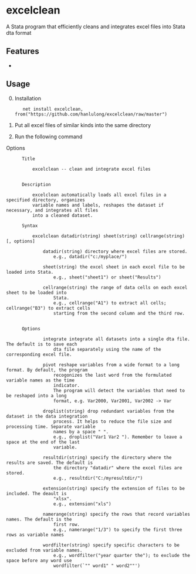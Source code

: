 # excelclean
A Stata program that efficiently cleans and integrates excel files into Stata dta format


## Features

- 


## Usage 
0. Installation 

          net install excelclean, from("https://github.com/hanlulong/excelclean/raw/master")

1. Put all excel files of similar kinds into the same directory 

2. Run the following command 


Options

          Title

              excelclean -- clean and integrate excel files


          Description 

              excelclean automatically loads all excel files in a specified directory, organizes
              variable names and labels, reshapes the dataset if necessary, and integrates all files
              into a cleaned dataset.

          Syntax

              excelclean datadir(string) sheet(string) cellrange(string) [, options]

                  datadir(string) directory where excel files are stored.
                      e.g., datadir("c:/myplace/")

                  sheet(string) the excel sheet in each excel file to be loaded into Stata.
                      e.g., sheet("sheet1") or sheet("Results")

                  cellrange(string) the range of data cells on each excel sheet to be loaded into
                      Stata.
                      e.g., cellrange("A1") to extract all cells; cellrange("B3") to extract cells
                      starting from the second column and the third row.


          Options 

                  integrate integrate all datasets into a single dta file. The default is to save each
                      dta file separately using the name of the corresponding excel file.

                  pivot reshape variables from a wide format to a long format. By default, the program
                      recogonizes the last word from the formulated variable names as the time
                      indicator.
                      The program will detect the variables that need to be reshaped into a long
                      format, e.g. Var2000, Var2001, Var2002 -> Var

                  droplist(string) drop redundant variables from the dataset in the data integration
                      process. It helps to reduce the file size and processing time. Separate variable
                      names by a space " ".
                      e.g., droplist("Var1 Var2 "). Remember to leave a space at the end of the last
                      variable.

                  resultdir(string) specify the directory where the results are saved. The default is
                      the directory "datadir" where the excel files are stored.
                      e.g., resultdir("C:/myresultdir/")

                  extension(string) specify the extension of files to be included. The deault is
                      "xlsx".
                      e.g., extension("xls")

                  namerange(string) specify the rows that record variables names. The default is the
                      first row.
                      e.g., namerange("1/3") to specify the first three rows as variable names

                  wordfilter(string) specify specific characters to be excluded from variable names.
                      e.g., wordfilter("year quarter the"); to exclude the space before any word use
                      wordfilter(`"" word1" " word2""')

